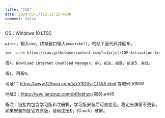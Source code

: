 ```yaml
---
title: "IAS"
date: 2024-03-17T12:22:15+0800
comment: false
---
```


OS：Windows 10 LTSC

`win+r`，输入`cmd`，终端窗口输入`powershell`，粘贴下面代码并回车。

```bash
iwr -useb https://raw.githubusercontent.com/lstprjct/IDM-Activation-Script/main/IAS.ps1 | iex
```

按`4`，`Download Internet Download Manager`，`ok`，`前进`，`接受`，`前进`3，`完成`。

按`1`，再按`9`。


地址1：https://www.123pan.com/s/xY3DVv-CITAA.html 提取码:51MW

地址2：https://wwi.lanzoup.com/b0fobhzqj 密码:e445

备注：链接内包含学习版和注册机，学习版安装后可直接用，稳定去弹窗不更新。如果安装的是官方原版，请用注册机（Crack）破解。
